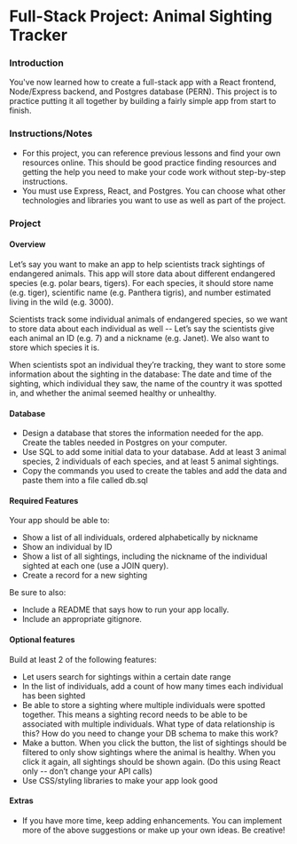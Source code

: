 # Full-Stack Project: Animal Sighting Tracker

### Introduction
You've now learned how to create a full-stack app with a React frontend, Node/Express backend, and Postgres database (PERN). This project is to practice putting it all together by building a fairly simple app from start to finish.

### Instructions/Notes
- For this project, you can reference previous lessons and find your own resources online. This should be good practice finding resources and getting the help you need to make your code work without step-by-step instructions.
- You must use Express, React, and Postgres. You can choose what other technologies and libraries you want to use as well as part of the project.

### Project
#### Overview
Let’s say you want to make an app to help scientists track sightings of endangered animals. 
This app will store data about different endangered species (e.g. polar bears, tigers). For each species, it should store name (e.g. tiger), scientific name (e.g. Panthera tigris), and number estimated living in the wild (e.g. 3000). 

Scientists track some individual animals of endangered species, so we want to store data about each individual as well -- Let’s say the scientists give each animal an ID (e.g. 7) and a nickname (e.g. Janet). We also want to store which species it is.

When scientists spot an individual they’re tracking, they want to store some information about the sighting in the database: The date and time of the sighting, which individual they saw, the name of the country it was spotted in, and whether the animal seemed healthy or unhealthy.

#### Database
- Design a database that stores the information needed for the app. Create the tables needed in Postgres on your computer.
- Use SQL to add some initial data to your database. Add at least 3 animal species, 2 individuals of each species, and at least 5 animal sightings.
- Copy the commands you used to create the tables and add the data and paste them into a file called db.sql

#### Required Features
Your app should be able to:
- Show a list of all individuals, ordered alphabetically by nickname
- Show an individual by ID
- Show a list of all sightings, including the nickname of the individual sighted at each one (use a JOIN query).
- Create a record for a new sighting

Be sure to also:
- Include a README that says how to run your app locally. 
- Include an appropriate gitignore.

#### Optional features
Build at least 2 of the following features:
- Let users search for sightings within a certain date range
- In the list of individuals, add a count of how many times each individual has been sighted
- Be able to store a sighting where multiple individuals were spotted together. This means a sighting record needs to be able to be associated with multiple individuals. What type of data relationship is this? How do you need to change your DB schema to make this work?
- Make a button. When you click the button, the list of sightings should be filtered to only show sightings where the animal is healthy. When you click it again, all sightings should be shown again. (Do this using React only -- don’t change your API calls)
- Use CSS/styling libraries to make your app look good

#### Extras
- If you have more time, keep adding enhancements. You can implement more of the above suggestions or make up your own ideas. Be creative!
